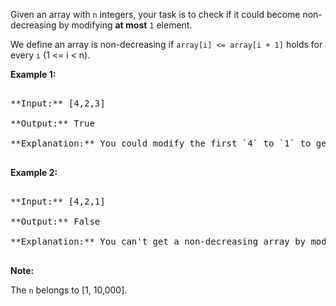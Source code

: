 

Given an array with `n` integers, your task is to check if it could become non-decreasing by modifying **at most** `1` element.



We define an array is non-decreasing if `array[i] <= array[i + 1]` holds for every `i` (1 <= i < n).


**Example 1:**<br />
<pre>
**Input:** [4,2,3]
**Output:** True
**Explanation:** You could modify the first `4` to `1` to get a non-decreasing array.
</pre>


**Example 2:**<br />
<pre>
**Input:** [4,2,1]
**Output:** False
**Explanation:** You can't get a non-decreasing array by modify at most one element.
</pre>


**Note:**
The `n` belongs to [1, 10,000].

